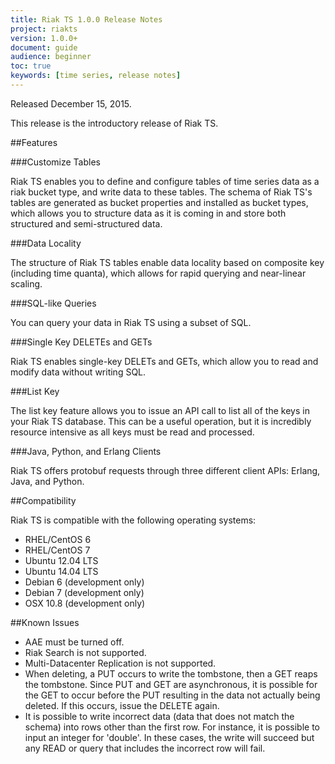 ```yaml
---
title: Riak TS 1.0.0 Release Notes
project: riakts
version: 1.0.0+
document: guide
audience: beginner
toc: true
keywords: [time series, release notes]
---
```


Released December 15, 2015.

This release is the introductory release of Riak TS. 


##Features

###Customize Tables

Riak TS enables you to define and configure tables of time series data as a riak bucket type, and write data to these tables. The schema of Riak TS's tables are generated as bucket properties and installed as bucket types, which allows you to structure data as it is coming in and store both structured and semi-structured data.

###Data Locality

The structure of Riak TS tables enable data locality based on composite key (including time quanta), which allows for rapid querying and near-linear scaling.

###SQL-like Queries

You can query your data in Riak TS using a subset of SQL.

###Single Key DELETEs and GETs

Riak TS enables single-key DELETs and GETs, which allow you to read and modify data without writing SQL.

###List Key

The list key feature allows you to issue an API call to list all of the keys in your Riak TS database. This can be a useful operation, but it is incredibly resource intensive as all keys must be read and processed. 

###Java, Python, and Erlang Clients

Riak TS offers protobuf requests through three different client APIs: Erlang, Java, and Python.


##Compatibility

Riak TS is compatible with the following operating systems:

* RHEL/CentOS 6
* RHEL/CentOS 7
* Ubuntu 12.04 LTS
* Ubuntu 14.04 LTS
* Debian 6 (development only)
* Debian 7 (development only)
* OSX 10.8 (development only)


##Known Issues

* AAE must be turned off.
* Riak Search is not supported.
* Multi-Datacenter Replication is not supported.
* When deleting, a PUT occurs to write the tombstone, then a GET reaps the tombstone. Since PUT and GET are asynchronous, it is possible for the GET to occur before the PUT resulting in the data not actually being deleted.  If this occurs, issue the DELETE again.
* It is possible to write incorrect data (data that does not match the schema) into rows other than the first row. For instance, it is possible to input an integer for 'double'. In these cases, the write will succeed but any READ or query that includes the incorrect row will fail.